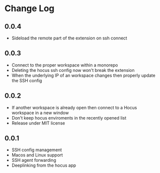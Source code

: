 # Change Log

## 0.0.4

- Sideload the remote part of the extension on ssh connect

## 0.0.3

- Connect to the proper workspace within a monorepo
- Deleting the hocus ssh config now won't break the extension
- When the underlying IP of an workspace changes then properly update the SSH config

## 0.0.2

- If another workspace is already open then connect to a Hocus workspace in a new window
- Don't keep hocus enviroments in the recently opened list
- Release under MIT license

## 0.0.1

- SSH config management
- Macos and Linux support
- SSH agent forwarding
- Deeplinking from the hocus app
